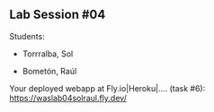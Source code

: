 ## Lab Session #04

Students:

* Torrralba, Sol

* Bometón, Raúl

Your deployed webapp at Fly.io|Heroku|.... (task #6): https://waslab04solraul.fly.dev/
